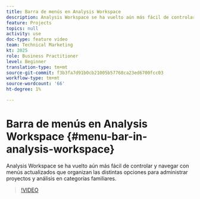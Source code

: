 ```yaml
---
title: Barra de menús en Analysis Workspace
description: Analysis Workspace se ha vuelto aún más fácil de controlar y navegar con menús actualizados que organizan las distintas opciones para administrar proyectos y análisis en categorías familiares.
feature: Projects
topics: null
activity: use
doc-type: feature video
team: Technical Marketing
kt: 2025
role: Business Practitioner
level: Beginner
translation-type: tm+mt
source-git-commit: f3b3fa7d91b0cb21005b57768ca23ed6700fcc03
workflow-type: tm+mt
source-wordcount: '66'
ht-degree: 1%

---
```



# Barra de menús en Analysis Workspace {#menu-bar-in-analysis-workspace}

Analysis Workspace se ha vuelto aún más fácil de controlar y navegar con menús actualizados que organizan las distintas opciones para administrar proyectos y análisis en categorías familiares.

>[!VIDEO](https://video.tv.adobe.com/v/23965/?quality=12)
